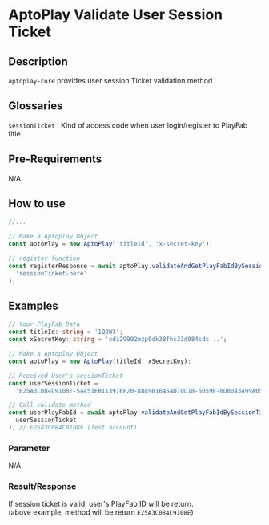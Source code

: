 # AptoPlay Validate User Session Ticket

## Description

`aptoplay-core` provides user session Ticket validation method

## Glossaries

`sessionTicket` : Kind of access code when user login/register to PlayFab title.

## Pre-Requirements

N/A

## How to use

```typescript
//...

// Make a Aptoplay Object
const aptoPlay = new AptoPlay('titleId', 'x-secret-key');

// register function
const registerResponse = await aptoPlay.validateAndGetPlayFabIdBySessionTicket(
  'sessionTicket-here'
);
```

## Examples

```typescript
// Your PlayFab Data
const titleId: string = '1Q2W3';
const xSecretKey: string = 'xdi29992mzp0dk38fhs33d984sdc...';

// Make a Aptoplay Object
const aptoPlay = new AptoPlay(titleId, xSecretKey);

// Received User's sessionTicket
const userSessionTicket =
  'E25A3C084C9108E-54451EB113976F20-8889B16454D70C18-5059E-8DB043499A05B39-UAGtR87fTAYmpZy2C0MUieqTPm7ngJcNUDgZH7b0pHE=';

// Call validate method
const userPlayFabId = await aptoPlay.validateAndGetPlayFabIdBySessionTicket(
  userSessionTicket
); // E25A3C084C9108E (Test account)
```

### Parameter

N/A

### Result/Response

If session ticket is valid, user's PlayFab ID will be return.  
(above example, method will be return `E25A3C084C9108E`)

